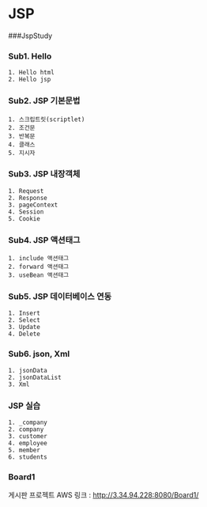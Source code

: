# JSP
###JspStudy

### Sub1. Hello
	1. Hello html
	2. Hello jsp

### Sub2. JSP 기본문법
	1. 스크립트릿(scriptlet)
	2. 조건문
	3. 반복문
	4. 클래스
	5. 지시자

### Sub3. JSP 내장객체
	1. Request
	2. Response
	3. pageContext
	4. Session
	5. Cookie
	
### Sub4. JSP 액션태그
	1. include 액션태그
	2. forward 액션태그
	3. useBean 액션태그
	
### Sub5. JSP 데이터베이스 연동
	1. Insert
	2. Select
	3. Update
	4. Delete

### Sub6. json, Xml
	1. jsonData
	2. jsonDataList
	3. Xml
	
### JSP 실습
	1. _company
	2. company
	3. customer
	4. employee
	5. member
	6. students

### Board1
게시판 프로젝트
AWS 링크 : http://3.34.94.228:8080/Board1/
